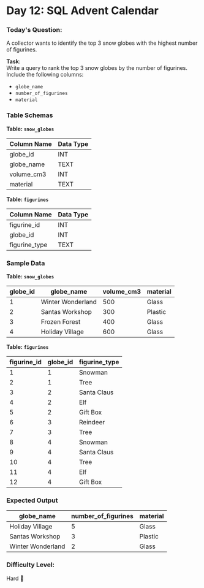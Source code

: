 # Day 12: SQL Advent Calendar

### Today's Question:
A collector wants to identify the top 3 snow globes with the highest number of figurines.  

**Task**:  
Write a query to rank the top 3 snow globes by the number of figurines. Include the following columns:  
- `globe_name`
- `number_of_figurines`
- `material`  

### Table Schemas

**Table: `snow_globes`**

| Column Name  | Data Type |
|--------------|-----------|
| globe_id     | INT       |
| globe_name   | TEXT      |
| volume_cm3   | INT       |
| material     | TEXT      |

**Table: `figurines`**

| Column Name    | Data Type |
|----------------|-----------|
| figurine_id    | INT       |
| globe_id       | INT       |
| figurine_type  | TEXT      |

### Sample Data

**Table: `snow_globes`**

| globe_id | globe_name         | volume_cm3 | material |
|----------|--------------------|------------|----------|
| 1        | Winter Wonderland  | 500        | Glass    |
| 2        | Santas Workshop    | 300        | Plastic  |
| 3        | Frozen Forest      | 400        | Glass    |
| 4        | Holiday Village    | 600        | Glass    |

**Table: `figurines`**

| figurine_id | globe_id | figurine_type  |
|-------------|----------|----------------|
| 1           | 1        | Snowman        |
| 2           | 1        | Tree           |
| 3           | 2        | Santa Claus    |
| 4           | 2        | Elf            |
| 5           | 2        | Gift Box       |
| 6           | 3        | Reindeer       |
| 7           | 3        | Tree           |
| 8           | 4        | Snowman        |
| 9           | 4        | Santa Claus    |
| 10          | 4        | Tree           |
| 11          | 4        | Elf            |
| 12          | 4        | Gift Box       |

### Expected Output

| globe_name        | number_of_figurines | material |
|-------------------|---------------------|----------|
| Holiday Village   | 5                   | Glass    |
| Santas Workshop   | 3                   | Plastic  |
| Winter Wonderland | 2                   | Glass    |

### Difficulty Level:
Hard 🎄
